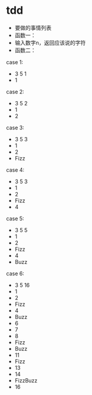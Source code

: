 # tdd
- 要做的事情列表
 - 函数一：
  - 输入数字n，返回应该说的字符
 - 函数二：


 case 1:
 - 3 5 1
  - 1

 case 2:
 - 3 5 2
  - 1
  - 2

 case 3:
 - 3 5 3
  - 1
  - 2
  - Fizz

 case 4:
 - 3 5 3
  - 1
  - 2
  - Fizz
  - 4

 case 5:
 - 3 5 5
  - 1
  - 2
  - Fizz
  - 4
  - Buzz

 case 6:
 - 3 5 16
  - 1
  - 2
  - Fizz
  - 4
  - Buzz
  - 6
  - 7
  - 8
  - Fizz
  - Buzz
  - 11
  - Fizz
  - 13
  - 14
  - FizzBuzz
  - 16
